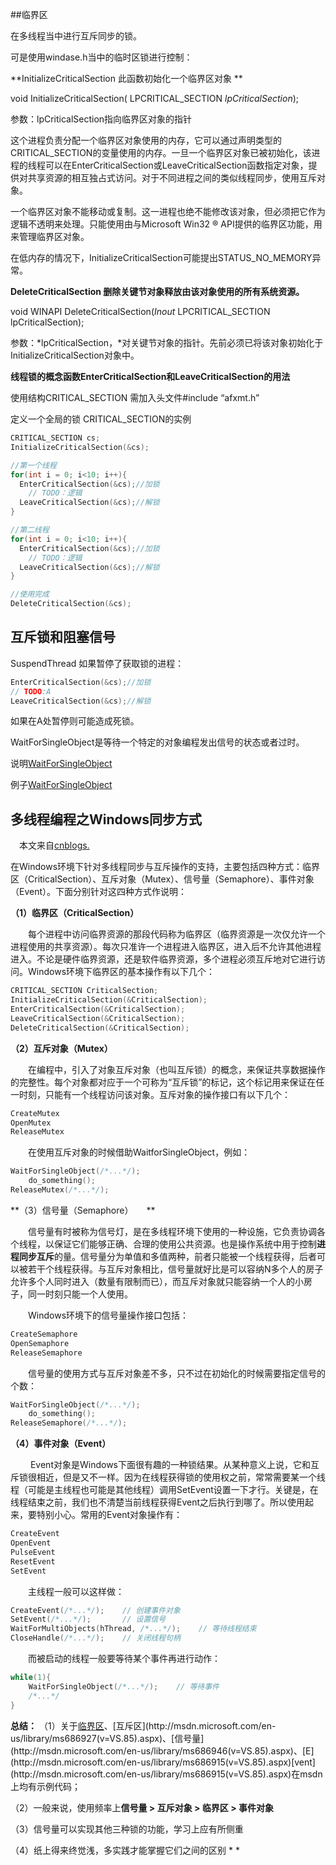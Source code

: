 ##临界区

在多线程当中进行互斥同步的锁。

可是使用windase.h当中的临时区锁进行控制：

**InitializeCriticalSection  此函数初始化一个临界区对象 **

void InitializeCriticalSection(  LPCRITICAL_SECTION *lpCriticalSection*);

参数：lpCriticalSection指向临界区对象的指针

这个进程负责分配一个临界区对象使用的内存，它可以通过声明类型的CRITICAL_SECTION的变量使用的内存。一旦一个临界区对象已被初始化，该进程的线程可以在EnterCriticalSection或LeaveCriticalSection函数指定对象，提供对共享资源的相互独占式访问。对于不同进程之间的类似线程同步，使用互斥对象。

一个临界区对象不能移动或复制。这一进程也绝不能修改该对象，但必须把它作为逻辑不透明来处理。只能使用由与Microsoft Win32 ® API提供的临界区功能，用来管理临界区对象。

在低内存的情况下，InitializeCriticalSection可能提出STATUS_NO_MEMORY异常。

**DeleteCriticalSection 删除关键节对象释放由该对象使用的所有系统资源。**

void WINAPI DeleteCriticalSection(_Inout_ LPCRITICAL_SECTION lpCriticalSection);

参数：*lpCriticalSection，*对关键节对象的指针。先前必须已将该对象初始化于InitializeCriticalSection对象中。

**线程锁的概念函数EnterCriticalSection和LeaveCriticalSection的用法**

使用结构CRITICAL_SECTION 需加入头文件#include “afxmt.h”

定义一个全局的锁 CRITICAL_SECTION的实例

```c
CRITICAL_SECTION cs;
InitializeCriticalSection(&cs);

//第一个线程
for(int i = 0; i<10; i++){      
  EnterCriticalSection(&cs);//加锁
	// TODO：逻辑
  LeaveCriticalSection(&cs);//解锁
}

//第二线程
for(int i = 0; i<10; i++){      
  EnterCriticalSection(&cs);//加锁
	// TODO：逻辑
  LeaveCriticalSection(&cs);//解锁
}

//使用完成
DeleteCriticalSection(&cs);
```



## 互斥锁和阻塞信号

SuspendThread 如果暂停了获取锁的进程：

```c
EnterCriticalSection(&cs);//加锁
// TODO:A
LeaveCriticalSection(&cs);//解锁
```

如果在A处暂停则可能造成死锁。

WaitForSingleObject是等待一个特定的对象编程发出信号的状态或者过时。

说明[WaitForSingleObject](https://msdn.microsoft.com/en-us/library/windows/desktop/ms687032(v=vs.85).aspx)

例子[WaitForSingleObject](https://msdn.microsoft.com/en-us/library/windows/desktop/ms686915(v=vs.85).aspx)



## 多线程编程之Windows同步方式

　本文来自[cnblogs.](http://www.cnblogs.com/kuliuheng/p/4062211.html)

​	在Windows环境下针对多线程同步与互斥操作的支持，主要包括四种方式：临界区（CriticalSection）、互斥对象（Mutex）、信号量（Semaphore）、事件对象（Event）。下面分别针对这四种方式作说明：

**（1）临界区（CriticalSection）**

　　每个进程中访问临界资源的那段代码称为临界区（临界资源是一次仅允许一个进程使用的共享资源）。每次只准许一个进程进入临界区，进入后不允许其他进程进入。不论是硬件临界资源，还是软件临界资源，多个进程必须互斥地对它进行访问。Windows环境下临界区的基本操作有以下几个：

```c
CRITICAL_SECTION CriticalSection;
InitializeCriticalSection(&CriticalSection);
EnterCriticalSection(&CriticalSection);
LeaveCriticalSection(&CriticalSection);
DeleteCriticalSection(&CriticalSection);
```

**（2）互斥对象（Mutex）**

　　在编程中，引入了对象互斥对象（也叫互斥锁）的概念，来保证共享数据操作的完整性。每个对象都对应于一个可称为“互斥锁”的标记，这个标记用来保证在任一时刻，只能有一个线程访问该对象。互斥对象的操作接口有以下几个：

```c
CreateMutex
OpenMutex
ReleaseMutex
```

 　　在使用互斥对象的时候借助WaitforSingleObject，例如：

```c
WaitForSingleObject(/*...*/);
    do_something();
ReleaseMutex(/*...*/);
```

 **（3）信号量（Semaphore）　　**

　　信号量有时被称为信号灯，是在多线程环境下使用的一种设施，它负责协调各个线程，以保证它们能够正确、合理的使用公共资源。也是操作系统中用于控制**进程同步互斥**的量。信号量分为单值和多值两种，前者只能被一个线程获得，后者可以被若干个线程获得。与互斥对象相比，信号量就好比是可以容纳N多个人的房子允许多个人同时进入（数量有限制而已），而互斥对象就只能容纳一个人的小房子，同一时刻只能一个人使用。

　　Windows环境下的信号量操作接口包括：

```c
CreateSemaphore
OpenSemaphore
ReleaseSemaphore
```

 　　信号量的使用方式与互斥对象差不多，只不过在初始化的时候需要指定信号的个数：

```c
WaitForSingleObject(/*...*/);
    do_something();
ReleaseSemaphore(/*...*/);
```

 **（4）事件对象（Event）**

　　 Event对象是Windows下面很有趣的一种锁结果。从某种意义上说，它和互斥锁很相近，但是又不一样。因为在线程获得锁的使用权之前，常常需要某一个线程（可能是主线程也可能是其他线程）调用SetEvent设置一下才行。关键是，在线程结束之前，我们也不清楚当前线程获得Event之后执行到哪了。所以使用起来，要特别小心。常用的Event对象操作有：

```c
CreateEvent
OpenEvent
PulseEvent
ResetEvent
SetEvent
```

 　　主线程一般可以这样做：

```c
CreateEvent(/*...*/);    // 创建事件对象
SetEvent(/*...*/);       // 设置信号
WaitForMultiObjects(hThread, /*...*/);    // 等待线程结束
CloseHandle(/*...*/);    // 关闭线程句柄
```

 　　而被启动的线程一般要等待某个事件再进行动作：

```c
while(1){
    WaitForSingleObject(/*...*/);    // 等待事件
    /*...*/
}
```

 

**总结：**
（1）关于[临界区](http://msdn.microsoft.com/en-us/library/ms686908(v=VS.85).aspx)、[互斥区](http://msdn.microsoft.com/en-us/library/ms686927(v=VS.85).aspx)、[信号量](http://msdn.microsoft.com/en-us/library/ms686946(v=VS.85).aspx)、[E](http://msdn.microsoft.com/en-us/library/ms686915(v=VS.85).aspx)[vent](http://msdn.microsoft.com/en-us/library/ms686915(v=VS.85).aspx)在msdn上均有示例代码；

（2）一般来说，使用频率上**信号量 > 互斥对象 > 临界区 > 事件对象**

（3）信号量可以实现其他三种锁的功能，学习上应有所侧重

（4）纸上得来终觉浅，多实践才能掌握它们之间的区别 *    *